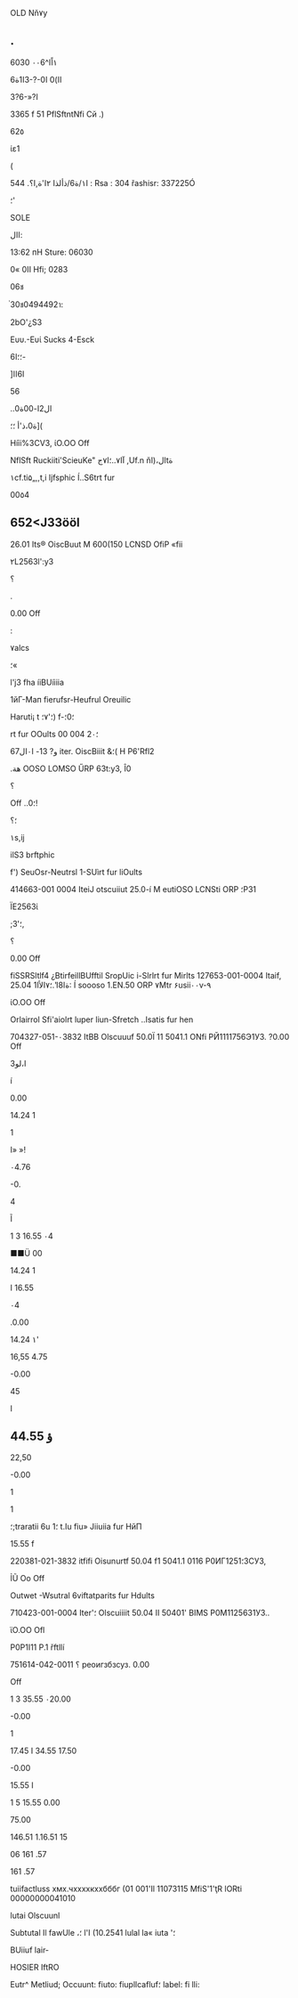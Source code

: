 OLD Nň٧y

 .
 -
6030
 ٠٠6^١اًا

6اا)0
ا0-?-3ا1ة

 3?6-»?ا

3365  f
51 PflSftntNfi  Сй
.)

62٥

ίε1

(

ا١/ة6/ذألذا
٢ا'ة,ا؟.
544 :
Rsa :  304
řashisr:  337225Ó

؛'

SOLE

 اال:

13:62
пН
Sture:  06030

0«  اا0 Hfi;  0283

06ช

่30ช0494492า:

2bO'¿S3

Ευυ.-Ευί  Sucks  4-Esck

 6؛؛ا-

 ]ا6اا

56

..ال2ا-00ة0

ة0،ذ'أ
؛؛](

Híỉi%3CV3,  ίΟ.ΟΟ  Off

NflSft  Ruckiiti'ScieuKe" آا٧..؛ا٧ج
,Uf.n
ňال،(اtة

١cf.ti۵„,,t,i  Ijfsphic  Í..S6trt  fur

00٥4

652<J33ööl
-
26.01 Its®  OiscBuut
M  600(150  LCNSD  OfiP
«fii

٢L2563l':y3

 ؟

.

0.00  Off

:

٧alcs

؛«

l'j3  fha  íiBUíiiia

1йГ-Мап  fierufsr-Heufrul  Oreuilic

Haruti¡  t
؛'٧؛)
f-؛0؛

rt  fur  OOults
00
004
 2؛٠

67و?
13-
ا٠ال
iter.  OiscBiiit
 &؛(
H
P6'Rfl2

.هة
OOSO  LOMSO  ŰRP
63t:y3,  Î0

؟

Off ..0؛!

؛؟

١s,ij

ilS3  brftphic

f')
SeuOsr-Neutrsl  1-SUìrt  fur  liOults

414663-001 0004
IteiJ  otscuiiut  25.0-í
M  eutiOSO  LCNSti  ORP
؛Ρ31

ΪΕ2563ί

;؛'3,

 ؟

0.00  Off

fiSSRSltlf4  ¿BtirfeillBUfftil  SropUic
i-Slrlrt  fur  Mirlts
127653-001-0004
Itaif,
25.04 ةا8ا'.؛٧الأا1:
Í soooso  1.ΕΝ.50  ORP
٧Mtr ۶usii٠٠v-٩

ίΟ.ΟΟ  Off

Orlairrol  Sfi'aiolrt  luper
liun-Sfretch  ..Isatis  fur  hen

704327-051-٠3832
ItBB  Olscuuuf  50.0Ϊ
11  5041.1  ONfi
РЙ1111756Э1УЗ.  ?0.00  Off

3ا،لو

 í

0.00

14.24  1

1

I»  »!

٠4.76

-0.

4

Ĩ

1  3  16.55
٠4

■■Ü  00

14.24  1

I  16.55

٠4

.0.00

14.24  ١'

16,55
4.75

-0.00

45

I

44.55  ؤ
-
22,50

-0.00

1

1

؛;traratii  6u ؛1 t.Iu  fiu»  Jiiuiia  fur  НйП

15.55  f

220381-021-3832
itfifi  Oisunurtf  50.04
f1  5041.1  0116
Р0ИГ1251؛ЗСУЗ,

ỈŨ  Oo  Off

Outwet -Wsutral  6viftatparits  fur  Hdults

710423-001-0004
Iter'؛  Olscuiiiit  50.04
II  50401'  BIMS
Р0М1125631УЗ..

ϊΟ.ΟΟ  Ofl

Ρ0Ρ1Ι11 Ρ.1  řftllí

751614-042-0011
 ؟
реоигзбзсуз.  0.00

Off

1  3  35.55
٠20.00

-0.00

1

17.45  I
34.55
17.50

-0.00

15.55  I

1  5  15.55
0.00

75.00

146.51
1.16.51
15

06
161 .57

161 .57

tuiifactluss
хмх.чххххкххбббг
(01
001'Il  11073115
MfiS'1'ţR  lORti
00000000041010

lutai  Olscuunl

Subtutal
Il  fawUle
 ،؛
l'I  (10.2541
lulal  la«
iuta
'؛

BUiiuf
lair-

HOSIER  IftRO

Eutr^  Metliud;
Occuunt:
fiuto:
fiupllcafluf؛  label:
fi lli:

